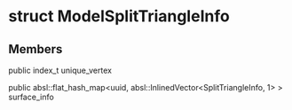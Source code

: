 # struct ModelSplitTriangleInfo


## Members

public index_t unique_vertex

public absl::flat_hash_map<uuid, absl::InlinedVector<SplitTriangleInfo, 1> > surface_info



